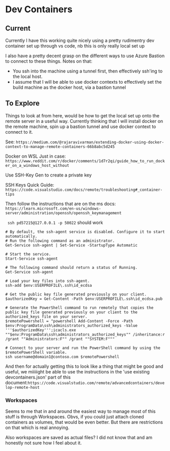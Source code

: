 # Dev Containers

## Current

Currently I have this working quite nicely using a pretty rudimentry dev container set up through vs code, nb this is only really local set up 

I also have a pretty decent grasp on the different ways to use Azure Bastion to connect to these things. Notes on that:

- You ssh into the machine using a tunnel first, then effectively ssh'ing to the local host.
- I assume that I will be able to use docker contexts to effectively set the build machine as the docker host, via a bastion tunnel

## To Explore

Things to look at from here, would be how to get the local set up onto the remote server in a useful way. Currently thinking that I will install docker on the remote machine, spin up a bastion tunnel and use docker context to connect to it.

See: `https://medium.com/@rajaravivarman/extending-docker-using-docker-context-to-manage-remote-containers-66b8abc5d245`

Docker on WSL Just in case: `https://www.reddit.com/r/docker/comments/1d7r2qi/guide_how_to_run_docker_on_a_windows_host_without`

Use SSH-Key Gen to create a private key

SSH Keys Quick Guide: `https://code.visualstudio.com/docs/remote/troubleshooting#_container-tips`

Then follow the instructions that are on the ms docs: `https://learn.microsoft.com/en-us/windows-server/administration/openssh/openssh_keymanagement`

` ssh pd57215@127.0.0.1 -p 50022` should work

```
# By default, the ssh-agent service is disabled. Configure it to start automatically.
# Run the following command as an administrator.
Get-Service ssh-agent | Set-Service -StartupType Automatic

# Start the service.
Start-Service ssh-agent

# The following command should return a status of Running.
Get-Service ssh-agent

# Load your key files into ssh-agent.
ssh-add $env:USERPROFILE\.ssh\id_ecdsa
```

```
# Get the public key file generated previously on your client.
$authorizedKey = Get-Content -Path $env:USERPROFILE\.ssh\id_ecdsa.pub

# Generate the PowerShell command to run remotely that copies the public key file generated previously on your client to the authorized_keys file on your server.
$remotePowershell = "powershell Add-Content -Force -Path $env:ProgramData\ssh\administrators_authorized_keys -Value '''$authorizedKey''';icacls.exe ""$env:ProgramData\ssh\administrators_authorized_keys"" /inheritance:r /grant ""Administrators:F"" /grant ""SYSTEM:F"""

# Connect to your server and run the PowerShell command by using the $remotePowerShell variable.
ssh username@domain1@contoso.com $remotePowershell
```

And then for actually getting this to look like a thing that might be good and useful, we miiiiight be able to use the instructions in the 'use existing devcontainers.json' part of this document:`https://code.visualstudio.com/remote/advancedcontainers/develop-remote-host`

### Workspaces

Seems to me that in and around the easiest way to manage most of this stuff is through Workspaces. Obvs, if you could just attach cloned containers as volumes, that would be even better. But there are restrictions on that which is real annoying.

Also workspaces are saved as actual files? I did not know that and am honestly not sure how I feel about it.
